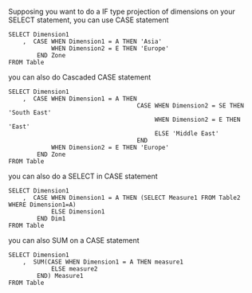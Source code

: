 Supposing you want to do a IF type projection of dimensions on your SELECT statement, you can use CASE statement

```
SELECT Dimension1
    ,  CASE WHEN Dimension1 = A THEN 'Asia'
            WHEN Dimension2 = E THEN 'Europe'
        END Zone
FROM Table 
```

you can also do Cascaded CASE statement 

```
SELECT Dimension1
    ,  CASE WHEN Dimension1 = A THEN 
                                    CASE WHEN Dimension2 = SE THEN 'South East'
                                         WHEN Dimension2 = E THEN 'East'
                                         ELSE 'Middle East'
                                    END   
            WHEN Dimension2 = E THEN 'Europe'
        END Zone
FROM Table 
```

you can also do a SELECT in CASE statement

```
SELECT Dimension1 
    ,  CASE WHEN Dimension1 = A THEN (SELECT Measure1 FROM Table2 WHERE Dimension1=A) 
            ELSE Dimension1 
        END Dim1 
FROM Table 
```

you can also SUM on a CASE statement 

```
SELECT Dimension1 
    ,  SUM(CASE WHEN Dimension1 = A THEN measure1 
            ELSE measure2 
        END) Measure1
FROM Table 
```

